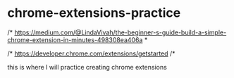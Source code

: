 # chrome-extensions-practice

/*
https://medium.com/@LindaVivah/the-beginner-s-guide-build-a-simple-chrome-extension-in-minutes-498308ea406a
*

/*
https://developer.chrome.com/extensions/getstarted
/*


this is where I will practice creating chrome extensions